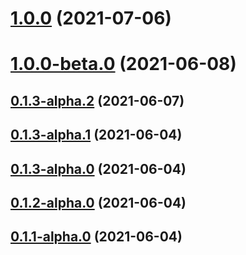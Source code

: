 # [1.0.0](https://github.com/eideasy/eideasy-browser-js/compare/v1.0.0-beta.0...v1.0.0) (2021-07-06)



# [1.0.0-beta.0](https://github.com/eideasy/eideasy-browser-js/compare/v0.1.3-alpha.2...v1.0.0-beta.0) (2021-06-08)



## [0.1.3-alpha.2](https://github.com/eideasy/eideasy-browser-js/compare/v0.1.3-alpha.1...v0.1.3-alpha.2) (2021-06-07)



## [0.1.3-alpha.1](https://github.com/eideasy/eideasy-browser-js/compare/v0.1.3-alpha.0...v0.1.3-alpha.1) (2021-06-04)



## [0.1.3-alpha.0](https://github.com/eideasy/eideasy-browser-js/compare/v0.1.2-alpha.0...v0.1.3-alpha.0) (2021-06-04)



## [0.1.2-alpha.0](https://github.com/eideasy/eideasy-browser-js/compare/v0.1.1-alpha.0...v0.1.2-alpha.0) (2021-06-04)



## [0.1.1-alpha.0](https://github.com/eideasy/eideasy-browser-js/compare/v0.1.0...v0.1.1-alpha.0) (2021-06-04)



